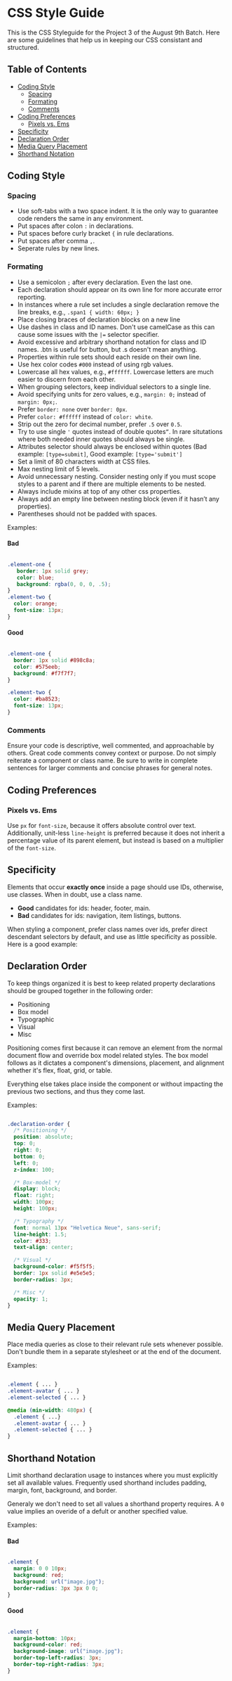 # CSS Style Guide

This is the CSS Styleguide for the Project 3 of the August 9th Batch. Here are some guidelines that help us in keeping our CSS consistant and structured.

## Table of Contents

* [Coding Style](#coding-style)
  * [Spacing](#spacing)
  * [Formating](#formating)
  * [Comments](#comments)
* [Coding Preferences](#coding-preferences)
  * [Pixels vs. Ems](#pixels-vs-ems)
* [Specificity](#specificity)
* [Declaration Order](#declaration-order)
* [Media Query Placement](#media-query-placement)
* [Shorthand Notation](#shorthand-notation)

## Coding Style

### Spacing

* Use soft-tabs with a two space indent. It is the only way to guarantee code renders the same in any environment.
* Put spaces after  colon `:` in declarations.
* Put spaces before curly bracket `{` in rule declarations.
* Put spaces after comma `,`.
* Seperate rules by new lines.

### Formating

* Use a semicolon `;` after every declaration. Even the last one.
* Each declaration should appear on its own line for more accurate error reporting.
* In instances where a rule set includes a single declaration remove the line breaks, e.g., `.span1 { width: 60px; }`
* Place closing braces of declaration blocks on a new line
* Use dashes in class and ID names. Don't use camelCase as this can cause some issues with the `|=` selector specifier.
* Avoid excessive and arbitrary shorthand notation for class and ID names. .btn is useful for button, but .s doesn't mean anything.
* Properties within rule sets should each reside on their own line.
* Use hex color codes `#000` instead of using rgb values.
* Lowercase all hex values, e.g., `#ffffff`. Lowercase letters are much easier to discern from each other.
* When grouping selectors, keep individual selectors to a single line.
* Avoid specifying units for zero values, e.g., `margin: 0;` instead of `margin: 0px;`.
* Prefer `border: none` over `border: 0px`.
* Prefer `color: #ffffff` instead of `color: white`.
* Strip out the zero for decimal number, prefer `.5` over `0.5`.
* Try to use single `'` quotes instead of double quotes`”`. In rare situtations where both needed inner quotes should always be single.
* Attributes selector should always be enclosed within quotes (Bad example: `[type=submit]`, Good example: `[type='submit']`
* Set a limit of 80 characters width at CSS files.
* Max nesting limit of 5 levels.
* Avoid unnecessary nesting. Consider nesting only if you must scope styles to a parent and if there are multiple elements to be nested.
* Always include mixins at top of any other css properties.
* Always add an empty line between nesting block (even if it hasn’t any properties).
* Parentheses should not be padded with spaces.

Examples:

#### Bad
```CSS

.element-one {
   border: 1px solid grey;
   color: blue;
   background: rgba(0, 0, 0, .5);
}
.element-two {
  color: orange;
  font-size: 13px;
}
```

#### Good
```CSS

.element-one {
  border: 1px solid #898c8a;
  color: #575eeb;
  background: #f7f7f7;
}

.element-two {
  color: #ba8523;
  font-size: 13px;
}
```

### Comments

Ensure your code is descriptive, well commented, and approachable by others. Great code comments convey context or purpose. Do not simply reiterate a component or class name. Be sure to write in complete sentences for larger comments and concise phrases for general notes.


## Coding Preferences

### Pixels vs. Ems

Use `px` for `font-size`, because it offers absolute control over text. Additionally, unit-less `line-height` is preferred because it does not inherit a percentage value of its parent element, but instead is based on a multiplier of the `font-size`.

## Specificity

Elements that occur **exactly once** inside a page should use IDs, otherwise, use classes. When in doubt, use a class name.

  * **Good** candidates for ids: header, footer, main.
  * **Bad** candidates for ids: navigation, item listings, buttons.

When styling a component, prefer class names over ids, prefer direct descendant selectors by default, and use as little specificity as possible. Here is a good example:

## Declaration Order

To keep things organized it is best to keep related property declarations should be grouped together in the following order:
* Positioning
* Box model
* Typographic
* Visual
* Misc

Positioning comes first because it can remove an element from the normal document flow and override box model related styles. The box model follows as it dictates a component's dimensions, placement, and alignment whether it's flex, float, grid, or table.

Everything else takes place inside the component or without impacting the previous two sections, and thus they come last.

Examples:

```CSS

.declaration-order {
  /* Positioning */
  position: absolute;
  top: 0;
  right: 0;
  bottom: 0;
  left: 0;
  z-index: 100;

  /* Box-model */
  display: block;
  float: right;
  width: 100px;
  height: 100px;

  /* Typography */
  font: normal 13px "Helvetica Neue", sans-serif;
  line-height: 1.5;
  color: #333;
  text-align: center;

  /* Visual */
  background-color: #f5f5f5;
  border: 1px solid #e5e5e5;
  border-radius: 3px;

  /* Misc */
  opacity: 1;
}

```



## Media Query Placement

Place media queries as close to their relevant rule sets whenever possible. Don't bundle them in a separate stylesheet or at the end of the document.

Examples:

```CSS

.element { ... }
.element-avatar { ... }
.element-selected { ... }

@media (min-width: 480px) {
  .element { ...}
  .element-avatar { ... }
  .element-selected { ... }
}

```

## Shorthand Notation

Limit shorthand declaration usage to instances where you must explicitly set all available values. Frequently used shorthand includes padding, margin, font, background, and border.

Generaly we don't need to set all values a shorthand property requires. A `0` value implies an overide of a defult or another specified value.

Examples:

#### Bad
```CSS

.element {
  margin: 0 0 10px;
  background: red;
  background: url("image.jpg");
  border-radius: 3px 3px 0 0;
}
```

#### Good
```CSS

.element {
  margin-bottom: 10px;
  background-color: red;
  background-image: url("image.jpg");
  border-top-left-radius: 3px;
  border-top-right-radius: 3px;
}

```
